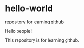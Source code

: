 # hello-world
repository for learning github

Hello people!

This repository is for learning github.
